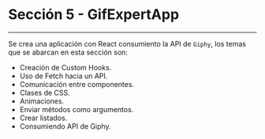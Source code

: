# Sección 5 - GifExpertApp
___

Se crea una aplicación con React consumiento la API de `Giphy`, los temas que se abarcan en esta sección son: 

- Creación de Custom Hooks.
- Uso de Fetch hacia un API.
- Comunicación entre componentes.
- Clases de CSS.
- Animaciones.
- Enviar métodos como argumentos.
- Crear listados.
- Consumiendo API de Giphy.